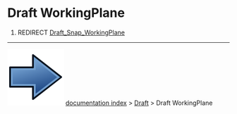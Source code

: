 # Draft WorkingPlane
1.  REDIRECT [Draft_Snap_WorkingPlane](Draft_Snap_WorkingPlane.md)



---
![](images/Button_right.svg) [documentation index](../README.md) > [Draft](Draft_Workbench.md) > Draft WorkingPlane
